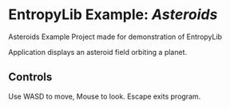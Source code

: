 # EntropyLib Example: _Asteroids_
Asteroids Example Project made for demonstration of EntropyLib

Application displays an asteroid field orbiting a planet.

## Controls
Use WASD to move, Mouse to look.
Escape exits program.
